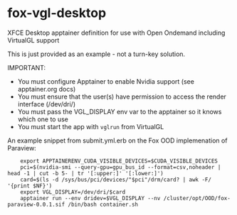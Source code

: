 # fox-vgl-desktop
XFCE Desktop apptainer definition for use with Open Ondemand including VirtualGL support

This is just provided as an example - not a turn-key solution.

IMPORTANT:

- You must configure Apptainer to enable Nvidia support (see apptainer.org docs)
- You must ensure that the user(s) have permission to access the render interface (/dev/dri/<card>)
- You must pass the VGL_DISPLAY env var to the apptainer so it knows which one to use
- You must start the app with `vglrun` from VirtualGL

An example snippet from submit.yml.erb on the Fox OOD implemenation of Paraview:
```
    export APPTAINERENV_CUDA_VISIBLE_DEVICES=$CUDA_VISIBLE_DEVICES
    pci=$(nvidia-smi --query-gpu=gpu_bus_id --format=csv,noheader | head -1 | cut -b 5- | tr '[:upper:]' '[:lower:]')
    card=$(ls -d /sys/bus/pci/devices/"$pci"/drm/card? | awk -F/ '{print $NF}')
    export VGL_DISPLAY=/dev/dri/$card
    apptainer run --env dridev=$VGL_DISPLAY --nv /cluster/opt/OOD/fox-paraview-0.0.1.sif /bin/bash container.sh
```

